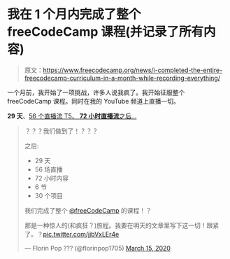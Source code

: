 # 我在 1 个月内完成了整个 freeCodeCamp 课程(并记录了所有内容)

> 原文：<https://www.freecodecamp.org/news/i-completed-the-entire-freecodecamp-curriculum-in-a-month-while-recording-everything/>

一个月前，我开始了一项挑战，许多人说我疯了。我开始征服整个 freeCodeCamp 课程。同时在我的 YouTube 频道上直播一切。

**29 天**、[56 个直播流 T5、 **72 小时直播流**之后...](https://www.youtube.com/playlist?list=PLgBH1CvjOA62oNEVgz-dECiCZCE_Q3ZFH)

> ？？？我们做到了！？？？
> 
> 之后:
> - 29 天
> - 56 场直播
> - 72 小时内容
> - 6 节
> - 30 个项目
> 
> 我们完成了整个 [@freeCodeCamp](https://twitter.com/freeCodeCamp?ref_src=twsrc%5Etfw) 的课程！？
> 
> 那是一种惊人的(和疯狂？)旅程。我要在明天的文章里写下这一切！跟紧了。？[pic.twitter.com/jjbVxLEr4e](https://t.co/jjbVxLEr4e)
> 
> — Florin Pop ??‍? (@florinpop1705) [March 15, 2020](https://twitter.com/florinpop1705/status/1239243340358520832?ref_src=twsrc%5Etfw)